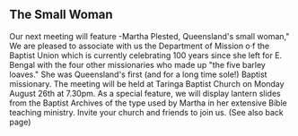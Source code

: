 ## The Small Woman

Our next meeting will feature -Martha Plested, Queensland's
small woman," We are pleased to associate with us the Department of
Mission o·f the Baptist Union which is currently celebrating 100 years
since she left for E. Bengal with the four other missionaries who made
up "the five barley loaves." She was Queensland's first (and for a
long time sole!) Baptist missionary. The meeting will be held at
Taringa Baptist Church on Monday August 26th at 7.30pm. As a 
special feature, we will display lantern slides from the Baptist Archives of
the type used by Martha in her extensive Bible teaching ministry.
Invite your church and friends to join us. (See also back page)

